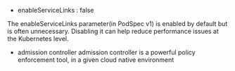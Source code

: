 
- enableServiceLinks : false 

The enableServiceLinks parameter(in PodSpec v1) is enabled by default but is often unnecessary. Disabling it can help reduce performance issues at the Kubernetes level.


- admission controller
admission controller is a powerful policy enforcement tool, in a given cloud native environment 

